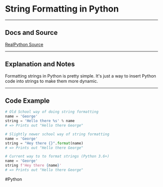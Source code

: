 # String Formatting in Python

---
## Docs and Source
[RealPython Source](https://realpython.com/python-string-formatting/)

---
## Explanation and Notes

Formatting strings in Python is pretty simple. It's just a way to insert Python code into strings to make them more dynamic.

---
## Code Example

```Python
# Old School way of doing string formatting
name = 'George'
string = 'Hello there %s' % name
# => Prints out "Hello there George"

# Slightly newer school way of string formatting
name = 'George'
string = "Hey there {}".format(name)
# => Prints out "Hello there George"

# Current way to to format strings (Python 3.6+)
name = 'George'
string f'Hey there {name}'
# => Prints out "Hello there George"
```


#Python 

